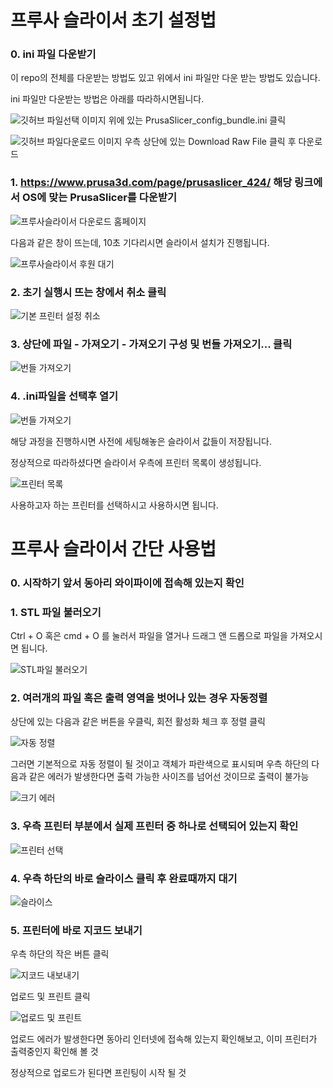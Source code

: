 # 프루사 슬라이서 초기 설정법

### 0. ini 파일 다운받기

이 repo의 전체를 다운받는 방법도 있고 위에서 ini 파일만 다운 받는 방법도 있습니다.

ini 파일만 다운받는 방법은 아래를 따라하시면됩니다. 

![깃허브 파일선택 이미지](/images/000.png)
위에 있는 PrusaSlicer_config_bundle.ini 클릭

![깃허브 파일다운로드 이미지](/images/001.png)
우측 상단에 있는 Download Raw File 클릭 후 다운로드

### 1. https://www.prusa3d.com/page/prusaslicer_424/ 해당 링크에서 OS에 맞는 PrusaSlicer를 다운받기

![프루사슬라이서 다운로드 홈페이지](/images/002.png)

다음과 같은 창이 뜨는데, 10초 기다리시면 슬라이서 설치가 진행됩니다.

![프루사슬라이서 후원 대기](/images/003.png)

### 2. 초기 실행시 뜨는 창에서 취소 클릭

![기본 프린터 설정 취소](/images/004.png)

### 3. 상단에 파일 - 가져오기 - 가져오기 구성 및 번들 가져오기... 클릭

![번들 가져오기](/images/005.png)

### 4. .ini파일을 선택후 열기

![번들 가져오기](/images/006.png)

해당 과정을 진행하시면 사전에 세팅해놓은 슬라이서 값들이 저장됩니다.

정상적으로 따라하셨다면 슬라이서 우측에 프린터 목록이 생성됩니다. 

![프린터 목록](/images/007.png)

사용하고자 하는 프린터를 선택하시고 사용하시면 됩니다.

# 프루사 슬라이서 간단 사용법

### 0. 시작하기 앞서 동아리 와이파이에 접속해 있는지 확인

### 1. STL 파일 불러오기

Ctrl + O 혹은 cmd + O 를 눌러서 파일을 열거나 드래그 앤 드롭으로 파일을 가져오시면 됩니다.

![STL파일 불러오기](/images/008.png)

### 2. 여러개의 파일 혹은 출력 영역을 벗어나 있는 경우 자동정렬

상단에 있는 다음과 같은 버튼을 우클릭, 회전 활성화 체크 후 정렬 클릭

![자동 정렬](/images/009.png)

그러면 기본적으로 자동 정렬이 될 것이고 객체가 파란색으로 표시되며 우측 하단의 다음과 같은 에러가 발생한다면 출력 가능한 사이즈를 넘어선 것이므로 출력이 불가능

![크기 에러](/images/010.png)

### 3. 우측 프린터 부분에서 실제 프린터 중 하나로 선택되어 있는지 확인

![프린터 선택](/images/011.png)

### 4. 우측 하단의 바로 슬라이스 클릭 후 완료때까지 대기

![슬라이스](/images/012.png)

### 5. 프린터에 바로 지코드 보내기 

우측 하단의 작은 버튼 클릭

![지코드 내보내기](/images/013.png)

업로드 및 프린트 클릭

![업로드 및 프린트](/images/014.png)

업로드 에러가 발생한다면 동아리 인터넷에 접속해 있는지 확인해보고, 이미 프린터가 출력중인지 확인해 볼 것

정상적으로 업로드가 된다면 프린팅이 시작 될 것